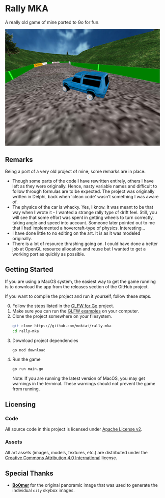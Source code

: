 # Rally MKA

A really old game of mine ported to Go for fun.

![Screenshot](screenshot.png)

## Remarks

Being a port of a very old project of mine, some remarks are in place.

* Though some parts of the code I have rewritten entirely, others I have left as they were originally. Hence, nasty variable names and difficult to follow through formulas are to be expected. The project was originally written in Delphi, back when 'clean code' wasn't something I was aware of.
* The physics of the car is whacky. Yes, I know. It was meant to be that way when I wrote it - I wanted a strange rally type of drift feel. Still, you will see that some effort was spent in getting wheels to turn correctly, taking angle and speed into account. Someone later pointed out to me that I had implemented a hovercraft-type of physics. Interesting...
* I have done little to no editing on the art. It is as it was modeled originally.
* There is a lot of resource thrashing going on. I could have done a better job at OpenGL resource allocation and reuse but I wanted to get a working port as quickly as possible.

## Getting Started

If you are using a MacOS system, the easiest way to get the game running is to download the app from the releases section of the GitHub project.

If you want to compile the project and run it yourself, follow these steps.

0. Follow the steps listed in the [GLFW for Go](https://github.com/go-gl/glfw) project.
0. Make sure you can run the [GLFW examples](https://github.com/go-gl/example) on your computer.
0. Clone the project somewhere on your filesystem.
    ```bash
    git clone https://github.com/mokiat/rally-mka
    cd rally-mka
    ```
0. Download project dependencies
    ```bash
    go mod download
    ```
0. Run the game
    ```bash
    go run main.go
    ```
    Note: If you are running the latest version of MacOS, you may get warnings in the terminal. These warnings should not prevent the game from running.

## Licensing

### Code

All source code in this project is licensed under [Apache License v2](LICENSE).

### Assets

All art assets (images, models, textures, etc.) are distributed under the [Creative Commons Attribution 4.0 International](http://creativecommons.org/licenses/by/4.0/) license.

## Special Thanks

* **[Bo0mer](https://github.com/Bo0mer)** for the original panoramic image that was used to generate the individual `city` skybox images.
